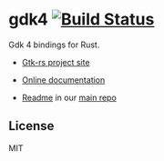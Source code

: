 # gdk4 [![Build Status](https://travis-ci.org/gtk-rs/gdk4.png?branch=master)](https://travis-ci.org/gtk-rs/gdk4)

Gdk 4 bindings for Rust.

- [Gtk-rs project site](http://gtk-rs.org/)

- [Online documentation](http://gtk-rs.org/docs/)

- [Readme](https://github.com/gtk-rs/gtk/blob/master/README.md) in our
  [main repo](https://github.com/gtk-rs/gtk)

## License

MIT
